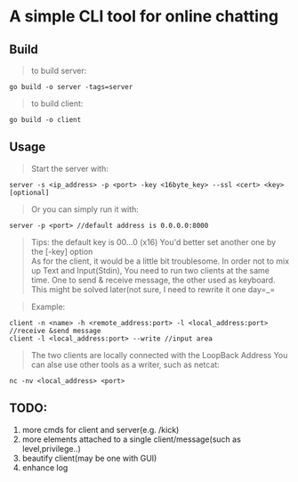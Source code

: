 # A simple CLI tool for online chatting
## Build
>to build server:
```
go build -o server -tags=server
```
>to build client:
```
go build -o client
```
## Usage
>Start the server with:
```
server -s <ip_address> -p <port> -key <16byte_key> --ssl <cert> <key> [optional]
```
>Or you can simply run it with:
```
server -p <port> //default address is 0.0.0.0:8000
```
>Tips: the default key is 00...0 (x16)
You'd better set another one by the [-key] option  
>As for the client, it would be a little bit troublesome. 
>In order not to mix up Text and Input(Stdin), 
>You need to run two clients at the same time. 
>One to send & receive message, the other used as keyboard.  
>This might be solved later(not sure, I need to rewrite it one day=_=  
  

>Example:
```
client -n <name> -h <remote_address:port> -l <local_address:port> //receive &send message
client -l <local_address:port> --write //input area
```
>The two clients are locally connected with the LoopBack Address
>You can alse use other tools as a writer, such as netcat:
```
nc -nv <local_address> <port>
```
## TODO:
1. more cmds for client and server(e.g. /kick)
2. more elements attached to a single client/message(such as level,privilege..)
3. beautify client(may be one with GUI)
4. enhance log

